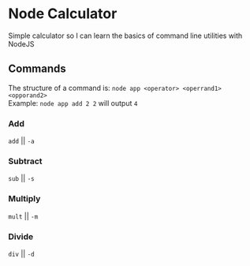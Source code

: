 # Node Calculator
Simple calculator so I can learn the basics of command line utilities with NodeJS

## Commands
The structure of a command is: `node app <operator> <operrand1> <opporand2>`  
Example: `node app add 2 2` will output `4`

### Add
`add` || `-a`

### Subtract
 `sub` || `-s`

### Multiply
`mult` || `-m`

### Divide
`div` || `-d`
 
